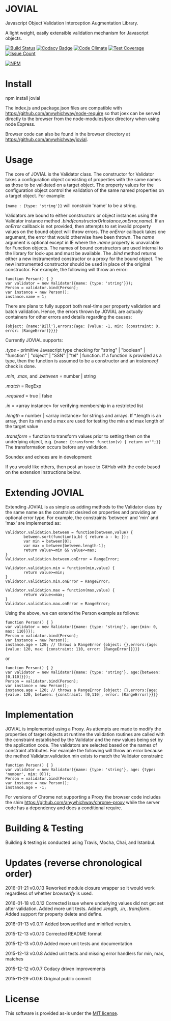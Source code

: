 # JOVIAL
Javascript Object Validation Interception Augmentation Library.

A light weight, easily extensible validation mechanism for Javascript objects.

[![Build Status](https://travis-ci.org/anywhichway/jovial.svg)](https://travis-ci.org/anywhichway/jovial)
[![Codacy Badge](https://api.codacy.com/project/badge/grade/42cd44eee8794c22aa7a4f780abd2d0b)](https://www.codacy.com/app/syblackwell/jovial)
[![Code Climate](https://codeclimate.com/github/anywhichway/jovial/badges/gpa.svg)](https://codeclimate.com/github/anywhichway/jovial)
[![Test Coverage](https://codeclimate.com/github/anywhichway/jovial/badges/coverage.svg)](https://codeclimate.com/github/anywhichway/jovial/coverage)
[![Issue Count](https://codeclimate.com/github/anywhichway/jovial/badges/issue_count.svg)](https://codeclimate.com/github/anywhichway/jovial)

[![NPM](https://nodei.co/npm/jovial.png?downloads=true&downloadRank=true&stars=true)](https://nodei.co/npm/<jovial>/)

# Install

npm install jovial

The index.js and package.json files are compatible with https://github.com/anywhichway/node-require so that joex can be served directly to the browser from the node-modules/joex directory when using node Express.

Browser code can also be found in the browser directory at https://github.com/anywhichway/jovial.


# Usage

The core of JOVIAL is the Validator class. The constructor for Validator takes a configuration object consisting of properties with the same names as those to be validated on a target object. The property values for the configuration object control the validation of the same named properties on a target object. For example:

```{name : {type: 'string'}}``` will constrain 'name' to be a string.

Validators are bound to either constructors or object instances using the Validator instance method *.bind(constructorOrInstance,onError,name)*. If an *onError* callback is not provided, then attempts to set invalid property values on the bound object will throw errors. The *onError* callback takes one argument, the error that would otherwise have been thrown. The *name* argument is optional except in IE where the *.name* property is unavailable for Function objects. The names of bound constructors are used internal to the library for look-ups and must be available. The *.bind* method returns either a new instrumented constructor or a proxy for the bound object. The new instrumented constructor should be used in place of the original constructor. For example, the following will throw an error:

```
function Person() { }
var validator = new Validator({name: {type: 'string'}});
Person = validator.bind(Person);
var instance = new Person();
instance.name = 1;
```

There are plans to fully support both real-time per property validation and batch validation. Hence, the errors thrown by JOVIAL are actually containers for other errors and details regarding the causes:

```{object: {name:'Bill'},errors:{age: {value: -1, min: {constraint: 0, error: [RangeError]}}}}```

Currently JOVIAL supports:

*.type* - primitive Javascript type checking for "string" | "boolean" | "function" | "object" | "SSN" | "tel" | function. If a function is provided as a type, then the function is assumed to be a constructor and an *instanceof* check is done.

*.min*, *.max*, and *.between* = number | string

*.match* = RegExp

*.required* = true | false

*.in* = \<array instance\> for verifying membership in a restricted list

*.length* = number |  \<array instance\> for strings and arrays. If *.length is an array, then its min and a max are used for testing the min and max length of the target value

*.transform* = function to transform values prior to setting them on the underlying object, e.g. `{name: {transform: function(v) { return v+"";}}` The transformation occurs before any validation.

Soundex and echoes are in development:

If you would like others, then post an issue to GitHub with the code based on the extension instructions below.

# Extending JOVIAL

Extending JOVIAL is as simple as adding methods to the Validator class by the same name as the constraint desired on properties and providing an optional error type. For example, the constraints 'between' and 'min' and 'max' are implemented as:

```
Validator.validation.between = function(between,value) {
		between.sort(function(a,b) { return a - b; });
		var min = between[0];
		var max = between[between.length-1];
		return value>=min && value<=max;
}
Validator.validation.between.onError = RangeError;

Validator.validation.min = function(min,value) {
		return value>=min;
}
Validator.validation.min.onError = RangeError;

Validator.validation.max = function(max,value) {
		return value<=max;
}
Validator.validation.max.onError = RangeError;
```

Using the above, we can extend the Person example as follows:

```
function Person() { }
var validator = new Validator({name: {type: 'string'}, age:{min: 0, max: 110}}});
Person = validator.bind(Person);
var instance = new Person();
instance.age = 120; // throws a RangeError {object: {},errors:{age: {value: 120, max: {constraint: 110, error: [RangeError]}}}}
```

or

```
function Person() { }
var validator = new Validator({name: {type: 'string'}, age:{between: [0,110]}});
Person = validator.bind(Person);
var instance = new Person();
instance.age = 120; // throws a RangeError {object: {},errors:{age: {value: 120, between: {constraint: [0,110], error: [RangeError]}}}}
```


# Implementation

JOVIAL is implemented using a Proxy. As attempts are made to modify the properties of target objects at runtime the validation routines are called with the constraint established by the Validator and the new values being set by the application code. The validators are selected based on the names of constraint attributes. For example the following will throw an error because the method Validator.validation.min exists to match the Validator constraint:

```
function Person() { }
var validator = new Validator({name: {type: 'string'}, age: {type: 'number', min: 0}});
Person = validator.bind(Person);
var instance = new Person();
instance.age = -1;
```

For versions of Chrome not supporting a Proxy the browser code includes the shim https://github.com/anywhichway/chrome-proxy while the server code has a dependency and does a conditional require.

# Building & Testing

Building & testing is conducted using Travis, Mocha, Chai, and Istanbul. 

# Updates (reverse chronological order)

2016-01-21 v0.0.13 Reworked module closure wrapper so it would work regardless of whether *browserify* is used. 

2016-01-18 v0.0.12 Corrected issue where underlying values did not get set after validation. Added more unit tests. Added *.length, .in, .transform*. Added support for property delete and define.

2016-01-13 v0.0.11 Added browserified and minified version.

2015-12-13 v0.0.10 Corrected README format

2015-12-13 v0.0.9 Added more unit tests and documentation

2015-12-13 v0.0.8 Added unit tests and missing error handlers for min, max, matches

2015-12-12 v0.0.7 Codacy driven improvements

2015-11-29 v0.0.6 Original public commit

# License

This software is provided as-is under the [MIT license](http://opensource.org/licenses/MIT).